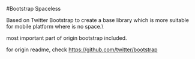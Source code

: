 #Bootstrap Spaceless

Based on Twitter Bootstrap to create a base library which is more suitable for mobile platform where is no space.\

most important part of origin bootstrap included.

for origin readme, check https://github.com/twitter/bootstrap
